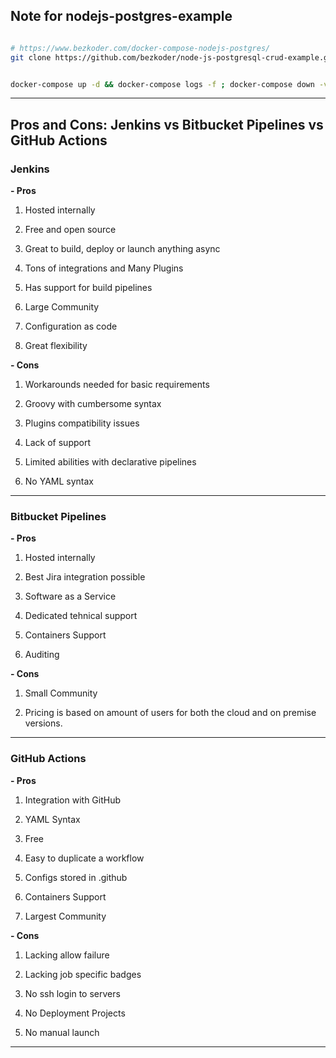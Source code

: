 
## Note for nodejs-postgres-example


```sh

# https://www.bezkoder.com/docker-compose-nodejs-postgres/
git clone https://github.com/bezkoder/node-js-postgresql-crud-example.git

```

```sh

docker-compose up -d && docker-compose logs -f ; docker-compose down -v --rmi all

```

---

## Pros and Cons: Jenkins vs Bitbucket Pipelines vs GitHub Actions

### Jenkins

**- Pros**

1. Hosted internally

2. Free and open source

3. Great to build, deploy or launch anything async

4. Tons of integrations and Many Plugins

5. Has support for build pipelines

6. Large Community

7. Configuration as code

8. Great flexibility

**- Cons**

1. Workarounds needed for basic requirements

2. Groovy with cumbersome syntax

3. Plugins compatibility issues

4. Lack of support

5. Limited abilities with declarative pipelines

6. No YAML syntax

---

### Bitbucket Pipelines


**- Pros**

1. Hosted internally

2. Best Jira integration possible

3. Software as a Service

4. Dedicated tehnical support

5. Containers Support

6. Auditing

**- Cons**

1. Small Community

2. Pricing is based on amount of users for both the cloud and on premise versions.

---

### GitHub Actions


**- Pros**

1. Integration with GitHub

2. YAML Syntax

3. Free

4. Easy to duplicate a workflow

5. Configs stored in .github

6. Containers Support

7. Largest Community

**- Cons**

1. Lacking allow failure

2. Lacking job specific badges

3. No ssh login to servers

4. No Deployment Projects

5. No manual launch

---